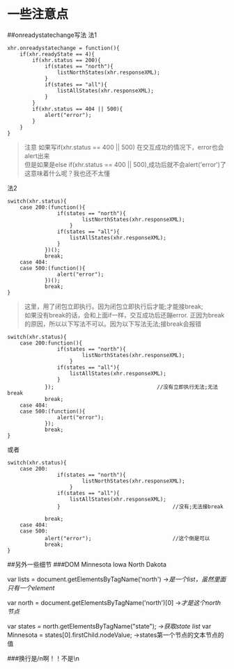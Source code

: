 一些注意点
===============

##onreadystatechange写法
法1

    xhr.onreadystatechange = function(){
        if(xhr.readyState == 4){                    
            if(xhr.status == 200){
                if(states == "north"){
                    listNorthStates(xhr.responseXML);
                }
                if(states == "all"){
                    listAllStates(xhr.responseXML);
                }
            }
            if(xhr.status == 404 || 500){
                alert("error");
            }
        }                                           
    }
>注意 如果写if(xhr.status == 400 || 500)  在交互成功的情况下，error也会alert出来  
但是如果是else if(xhr.status == 400 || 500),成功后就不会alert('error')了
这意味着什么呢？我也还不太懂

法2 

    switch(xhr.status){
        case 200:(function(){
                    if(states == "north"){
                            listNorthStates(xhr.responseXML);
                        }
                    if(states == "all"){
                        listAllStates(xhr.responseXML);
                    }
                })();
                break;
        case 404:
        case 500:(function(){
                    alert("error");
                })();
                break;
    }

>这里，用了闭包立即执行。因为闭包立即执行后才能;才能接break;  
如果没有break的话，会和上面if一样，交互成功后还蹦error.
正因为break的原因，所以以下写法不可以。因为以下写法无法;接break会报错

    switch(xhr.status){
        case 200:function(){
                    if(states == "north"){
                            listNorthStates(xhr.responseXML);
                        }
                    if(states == "all"){
                        listAllStates(xhr.responseXML);
                    }
                });                                 //没有立即执行无法;无法break
                break;
        case 404:
        case 500:(function(){
                    alert("error");
                });
                break;
    }

或者

    switch(xhr.status){
        case 200:
                    if(states == "north"){
                            listNorthStates(xhr.responseXML);
                        }
                    if(states == "all"){
                        listAllStates(xhr.responseXML);
                    }                                    //没有;无法接break
                
                break;
        case 404:
        case 500:
                alert("error");                          //这个倒是可以
                break;
    }

##另外一些细节
###DOM
    <north>
        <state>Minnesota</state>
        <state>Iowa</state>
        <state>North Dakota</state>
    </north>

var lists = document.getElementsByTagName('north')  ->*是一个list，虽然里面只有一个element* 

var north = document.getElementsByTagName('north')[0]  ->*才是这个north节点*
    
var states = north.getElementsByTagName("state");   ->*获取state list*
var Minnesota = states[0].firstChild.nodeValue;
->states第一个节点的文本节点的值

###换行是/n啊！！不是\n